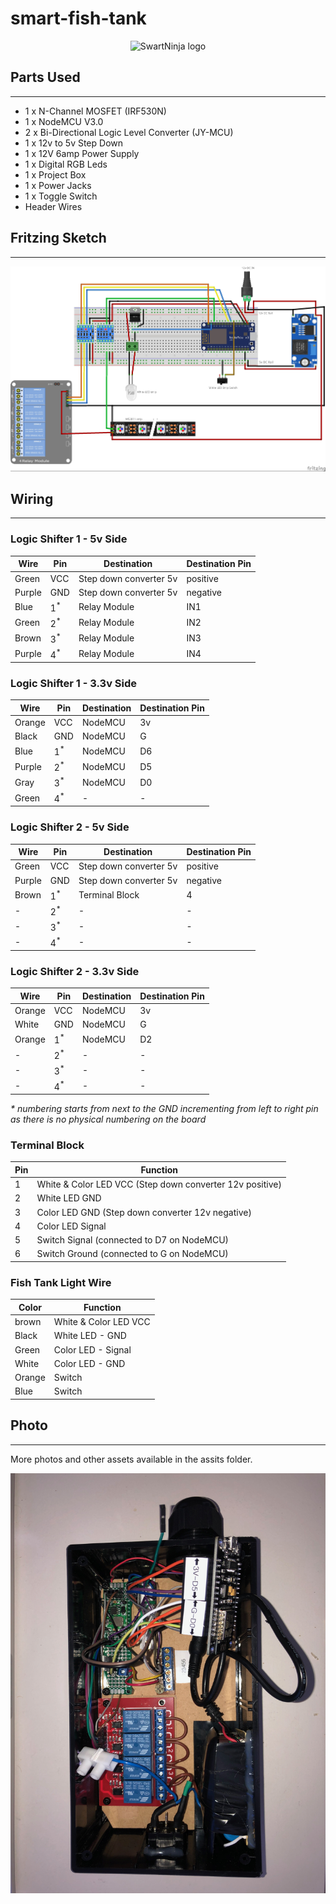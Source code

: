 # smart-fish-tank

<p align="center">
    <img src="https://swart.ninja/assets/images/SwartNinjaLogoV2.svg" alt="SwartNinja logo" height="150">
</p>

## Parts Used
---
- 1 x N-Channel MOSFET (IRF530N)
- 1 x NodeMCU V3.0
- 2 x Bi-Directional Logic Level Converter (JY-MCU)
- 1 x 12v to 5v Step Down
- 1 x 12V 6amp Power Supply
- 1 x Digital RGB Leds
- 1 x Project Box
- 1 x Power Jacks
- 1 x Toggle Switch
- Header Wires

## Fritzing Sketch
---
<p align="center">
  <img src="/assits/images/fritzing-breadboard.jpg">
</p>

## Wiring
---

### Logic Shifter 1 - 5v Side
| Wire |  Pin | Destination | Destination Pin |
|---|---|---|---|
| Green | VCC | Step down converter 5v | positive |
| Purple | GND | Step down converter 5v | negative |
| Blue | 1<sup>*</sup> | Relay Module | IN1 |
| Green | 2<sup>*</sup> | Relay Module | IN2 |
| Brown | 3<sup>*</sup> | Relay Module | IN3 |
| Purple | 4<sup>*</sup> | Relay Module | IN4 |

### Logic Shifter 1 - 3.3v Side
| Wire |  Pin | Destination | Destination Pin |
|---|---|---|---|
| Orange | VCC | NodeMCU | 3v |
| Black | GND | NodeMCU | G |
| Blue | 1<sup>*</sup> | NodeMCU | D6 |
| Purple | 2<sup>*</sup> | NodeMCU | D5 |
| Gray | 3<sup>*</sup> | NodeMCU | D0 |
| Green | 4<sup>*</sup> | - | - |

### Logic Shifter 2 - 5v Side
| Wire |  Pin | Destination | Destination Pin |
|---|---|---|---|
| Green | VCC | Step down converter 5v | positive |
| Purple | GND | Step down converter 5v | negative |
| Brown | 1<sup>*</sup> | Terminal Block | 4 |
| - | 2<sup>*</sup> | - | - |
| - | 3<sup>*</sup> | - | - |
| - | 4<sup>*</sup> | - | - |

### Logic Shifter 2 - 3.3v Side
| Wire |  Pin | Destination | Destination Pin |
|---|---|---|---|
| Orange | VCC | NodeMCU | 3v |
| White | GND | NodeMCU | G |
| Orange | 1<sup>*</sup> | NodeMCU | D2 |
| - | 2<sup>*</sup> | - | - |
| - | 3<sup>*</sup> | - | - |
| - | 4<sup>*</sup> | - | - |

_* numbering starts from next to the GND incrementing from left to right pin as there is no physical numbering on the board_

### Terminal Block
| Pin | Function |
|--|--|
| 1 | White & Color LED VCC (Step down converter 12v positive) |
| 2 | White LED GND |
| 3 | Color LED GND (Step down converter 12v negative) |
| 4 | Color LED Signal |
| 5 | Switch Signal (connected to D7 on NodeMCU) |
| 6 | Switch Ground (connected to G on NodeMCU) |

### Fish Tank Light Wire
| Color | Function |
|--|--|
| brown | White & Color LED VCC  |
| Black | White LED - GND |
| Green | Color LED - Signal |
| White | Color LED - GND |
| Orange | Switch |
| Blue | Switch |

## Photo
---
More photos and other assets available in the assits folder.
<p align="center">
  <img src="https://raw.githubusercontent.com/DickSwart/smart-fish-tank/master/assits/images/project/IMG_0656.jpeg">
</p>
